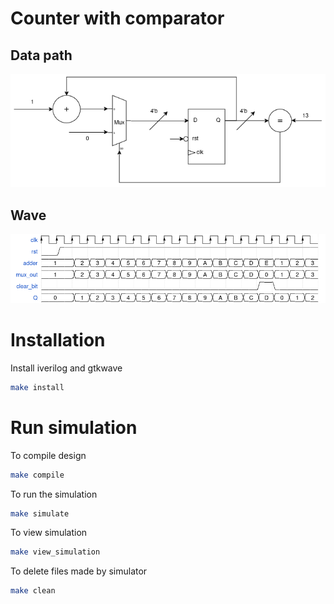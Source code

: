 # Counter with comparator

## Data path
![data_path](./docs/counter.png) 

## Wave
![wave](./docs/wave.png)


# Installation
Install iverilog and gtkwave
```bash
make install
```

# Run simulation
To compile design
```bash
make compile
```

To run the simulation
```bash
make simulate
```

To view simulation
```bash
make view_simulation
```

To delete files made by simulator
```bash
make clean
```

